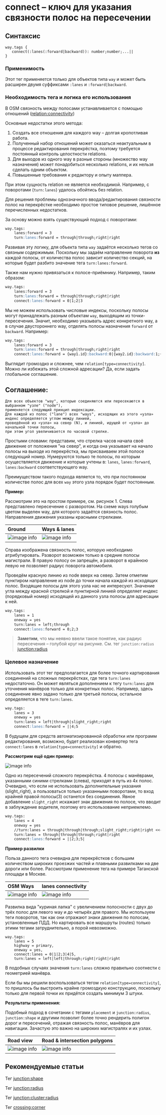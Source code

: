 # connect – ключ для указания связности полос на пересечении

## Синтаксис
```
way.tags {
   connect(:lanes(:forward|backward)): number;number;...||
}
```

### Применимость

Этот тег применяется только для объектов типа `way` и может быть расширен двумя суффиксами `:lanes` и `:forward|backward`.

### Необходимость тега и логика его использования
В OSM связность между полосами устанавливается с помощью отношений ([relation:connectivity](https://wiki.openstreetmap.org/wiki/Relation:connectivity))

Основные недостатки этого метода:

1. Создать все отношения для каждого way – долгая кропотливая работа.
2. Полученный набор отношений может оказаться неактуальным в процессе редактирования перекрёстка, поэтому требуется постоянный контроль целостности relations.
3. Для выходов из одного way в разные стороны (множество way назначения) может понадобиться несколько relations, и их нельзя сделать одним объектом.
4. Повышенные требования к редактору и опыту маппера.

При этом сущность relation не является необходимой. Например, с поворотами (`turn:lanes`) удалось обойтись без relation.

Для решения проблемы однозначного ввода/редактирования связности полос на перекрёстке необходимо простое типовое решение, лишённое перечисленных недостатков.

За основу можно взять существующий подход с поворотами:

```md
way.tags:
    lanes:forward = 3
    turn:lanes:forward = through|through;right|right
```

Развивая эту логику, для объекта типа `way` задаётся несколько тегов со связным содержимым. Поскольку мы задаём направление поворота **из** каждой полосы, от количества полос зависит количество секций, на которые будет разбито значение тега `turn:lanes:forward`.

Также нам нужно привязаться к полосе-приёмнику. Например, таким образом:

```md
way.tags:
    lanes:forward = 3
    turn:lanes:forward = through|through;right|right
    connect:lanes:forward = 0|1;2|3
```

Мы не можем использовать числовые индексы, поскольку полосы могут принадлежать разным объектам `way`, выходящим из точки-пересечения. Значит, необходимо указывать адрес конкретного way, а в случае двустороннего way, отделять полосы назначения `forward` от `backward`. Например:

```md
way.tags:
    lanes:forward = 3
    turn:lanes:forward = through|through;right|right
    connect:lanes:forward = {way1.id}:backward:0|{way2.id}:backward:1;{way3.id}:backward:2|{way3.id}:forward:0
```

Выглядит громоздко и сложнее, чем `relation[type=connectivity]`.
Можно ли избежать этой сложной адресации?
Да, если задать глобальное соглашение.

## Соглашение:

```
Для всех объектов "way", которые соединяются или пересекаются в выбранном "узле" ("node"),
применяется следующий принцип индексации.
Для каждой из полос ("lane") всех "ways", исходящих из этого «узла» индекс определяется углом между линией,
проведённой из «узла» на север (N), и линией, идущей от «узла» до начальной точки полосы,
при этом угол увеличивается по часовой стрелке.
```

Простыми словами: представим, что стрелка часов начала своё движение от положения "на север", и когда она указывает на начало полосы на выходе из перекрёстка, мы присваиваем этой полосе следующий номер. Нумеруются только те полосы, по которым осуществляется движение и которые учтены в: `lanes`, `lanes:forward`, `lanes:backward` соответствующего way.

Преимуществом такого подхода является то, что при постоянном количестве полос для всех `way` этого узла
порядок будет постоянным.

**Пример:**

Рассмотрим это на простом примере, см. рисунок 1.
Слева представлено пересечение с разворотом. На схеме ways голубым цветом выделен way, для которого задаётся связность полос. Направления движения указаны красными стрелками.

| Ground               | Ways & lanes |
| :---------------- | :------ |
|![image info](./img/connect:lanes-img1.1.png) |![image info](./img/connect:lanes-img1.png) |

Справа изображена связность полос, которую необходимо атрибутировать. Разворот возможен только в средние полосы магистрали. В правую полосу он запрещён, а разворот в крайнюю левую не позволяет радиус поворота автомобиля.

Проведём красную линию из node вверх на север. Затем отметим пунктиром направление из node до точки начала каждой из исходящих полос. Входящие полосы для этого узла нас не интересуют. Значение угла между красной стрелкой и пунктирной линией определяет индекс (порядковый номер) исходящей из данного узла полосы для адресации к ней.

```md
way.tags:
    lanes = 1
    oneway = yes
    turn:lanes = left;through
    connect:lanes:forward = 0;2;3
```

>**Заметим**, что мы неявно ввели такое понятие, как радиус пересечения – голубой круг на рисунке. См. тег `junction:radius`
[junction:radius](./node.tags.junction:radius.md)

### Целевое назначение
Использовать этот тег предполагается для более точного картирования соединений на сложных перекрёстках,
где тега `turn:lanes` недостаточно. Он может являться дополнением к тегу `turn:lanes` для уточнения манёвров только для
конкретных полос. Например, здесь соединение явно задано только для третьей полосы, остальное определяется
в теге `turn:lanes`.

```md
way.tags:
    lanes = 3
    oneway = yes
    turn:lanes = left|through|slight_right;right
    connect:lanes:forward = ||4;5
```

В будущем для средств автоматизированной обработки или программ редактирования, возможно, будет реализован конвертер тега
`connect:lanes` в `relation[type=connectivity]` и обратно.

**Рассмотрим ещё один пример:**

![image info](./img/connect:lanes-img2.png)

Одно из пересечений сложного перекрёстка. 4 полосы с манёврами, указанными синими стрелками (слева), приходят в путь из 4х полос. Очевидно, что если не использовать дополнительные указания (slight_right), а пользоваться только указанными поворотами, то вход крайней правой полосы(3) останется без соединения. Явное добавление `slight_right` искажает знак движения по полосе, что вводит в заблуждение водителя, поэтому его использование неприемлемо.

```md
way.tags:
    lanes = 4
    oneway = yes
    //turn:lanes = through|through|through;slight_right;right|right <<-- wrong
    turn:lanes = through|through|through;right|right
    connect:lanes:forward = ||2;3;5|
```

**Пример развилки**

Польза данного тега очевидна для перекрёстков с большим количеством широких проезжих частей и плавными развилками на две дороги или более. Рассмотрим применение тега на примере Таганской площади в Москве.

| OSM Ways               | lanes connectivity |
| :---------------- | :------ |
|![image info](./img/connect:lanes-img5.1.png) |![image info](./img/connect:lanes-img5.2.png) |

Развилка вида "куриная лапка" с увеличением полосности с двух до трёх полос для левого way и до четырёх для правого. Мы используем теги поворотов, так как они отражают знаки движения по полосам, установленные ПДД. Но картировать все маршруты (routes) только этими тегами затруднительно, а порой невозможно.

```
way.tags:
    lanes = 5
    highway = primary,
    oneway = yes,
    connect:lanes = 0|1|2;3|4|5,
    turn:lanes = left|left|through;right|right|right
```

В подобных случаях значения `turn:lanes` сложно правильно соотнести с геометрией манёвра.

Если бы мы решили воспользоваться тегом `relation[type=connectivity]`, то пришлось бы выстроить крайне громоздкую конструкцию, поскольку только для первой точки их придётся создать минимум 3 штуки.

**Результаты применения:**

Подобный подход в сочетании с тегами `placement` и `junction:radius`, `junction:shape` и другими позволит более точно рендерить полигон дорог и пересечений, отражая связность полос, манёвров для навигации. Зачастую это важно на широких магистралях и их узлах.

| Road view               | Road & intersection polygons |
| :---------------- | :------ |
|![image info](./img/connect:lanes-img5.3.png) |![image info](./img/connect:lanes-img5.4.png) |

## Рекомендуемые статьи

Тег [junction:shape](./node.tags.junction:shape.md)

Тег [junction:radius](./node.tags.junction:radius.md)

Тег [junction:cluster:radius](./node.tags.junction:cluster:radius.md)

Тег [crossing:corner](./node.tags.crossing:corner.md)
